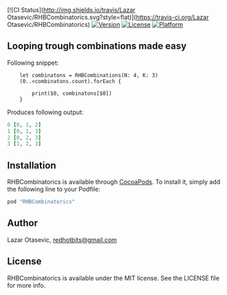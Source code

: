 [![CI Status](http://img.shields.io/travis/Lazar Otasevic/RHBCombinatorics.svg?style=flat)](https://travis-ci.org/Lazar Otasevic/RHBCombinatorics)
[![Version](https://img.shields.io/cocoapods/v/RHBCombinatorics.svg?style=flat)](http://cocoapods.org/pods/RHBCombinatorics)
[![License](https://img.shields.io/cocoapods/l/RHBCombinatorics.svg?style=flat)](http://cocoapods.org/pods/RHBCombinatorics)
[![Platform](https://img.shields.io/cocoapods/p/RHBCombinatorics.svg?style=flat)](http://cocoapods.org/pods/RHBCombinatorics)

## Looping trough combinations made easy

Following snippet:

        let combinatons = RHBCombinations(N: 4, K: 3)
        (0..<combinatons.count).forEach {
            
            print($0, combinatons[$0])
        }
Produces following output:

```ruby
0 [0, 1, 2]
1 [0, 1, 3]
2 [0, 2, 3]
3 [1, 2, 3]
```

## Installation

RHBCombinatorics is available through [CocoaPods](http://cocoapods.org). To install
it, simply add the following line to your Podfile:

```ruby
pod "RHBCombinatorics"
```

## Author

Lazar Otasevic, redhotbits@gmail.com

## License

RHBCombinatorics is available under the MIT license. See the LICENSE file for more info.
